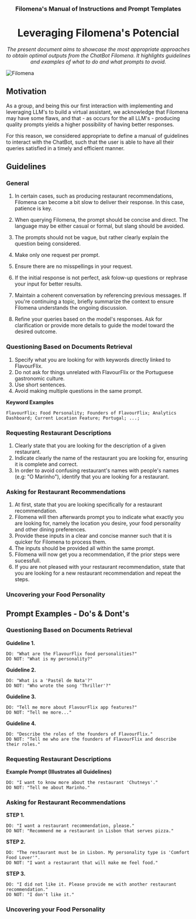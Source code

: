 <div align="center">
  <h3>Filomena's Manual of Instructions and Prompt Templates</h3>
  <h1> Leveraging Filomena's Potencial</h1>
  
<p><em> The present document aims to showcase the most appropriate approaches to obtain optimal outputs from the ChatBot Filomena. It highlights guidelines and examples of what to do and what prompts to avoid. </em></p>


</div>



![Filomena](https://cdn.discordapp.com/attachments/1150843302644547768/1190661589347602492/1000_F_378272550_xN8H7ZVudgCYWzfuZxRxVS5uFKjzsoMg.jpg?ex=65a29d04&is=65902804&hm=4a84c24f579a1d8ac5493b28f47b50c1dc7aaabc2832cb090bd7e4e95b2ab786&)

## Motivation

As a group, and being this our first interaction with implementing and leveraging LLM's to build a virtual assistant, we acknowledge that Filomena may have some flaws, and that - as occurs for the all LLM's - producing quality prompts yields a higher possibility of having better responses.

For this reason, we considered appropriate to define a manual of guidelines to interact with the ChatBot, such that the user is able to have all their queries satisfied in a timely and efficient manner.


## Guidelines

### General


1.  In certain cases, such as producing restaurant recommendations, Filomena can become a bit slow to deliver their response. In this case, patience is key.

2.  When querying Filomena, the prompt should be concise and direct. The language may be either casual or formal, but slang should be avoided.
3.  The prompts should not be vague, but rather clearly explain the question being considered.
4.  Make only one request per prompt.
5.  Ensure there are no misspellings in your request.
6.  If the initial response is not perfect, ask folow-up questions or rephrase your input for better results.
7.  Maintain a coherent conversation by referencing previous messages. If you're continuing a topic, briefly summarize the context to ensure Filomena understands the ongoing discussion.
8.  Refine your queries based on the model's responses. Ask for clarification or provide more details to guide the model toward the desired outcome.

### Questioning Based on Documents Retrieval

1. Specify what you are looking for with keywords directly linked to FlavourFlix.
2. Do not ask for things unrelated with FlavourFlix or the Portuguese gastronomic culture.
3. Use short sentences.
4. Avoid making multiple questions in the same prompt.

__Keyword Examples__

``` 
FlavourFlix; Food Personality; Founders of FlavourFlix; Analytics Dashboard; Current Location Feature; Portugal; ...;
````

### Requesting Restaurant Descriptions

1. Clearly state that you are looking for the description of a given restaurant.
2. Indicate clearly the name of the restaurant you are looking for, ensuring it is complete and correct.
3. In order to avoid confusing restaurant's names with people's names (e.g: "O Marinho"), identify that you are looking for a restaurant.

### Asking for Restaurant Recommendations

1. At first, state that you are looking specifically for a restaurant recommendation.
2. Filomena will then afterwards prompt you to indicate what exactly you are looking for, namely the location you desire, your food personality and other dining preferences.
3. Provide these inputs in a clear and concise manner such that it is quicker for Filomena to process them. 
4. The inputs should be provided all within the same prompt.
5. Filomena will now get you a recommendation, if the prior steps were sucessfull.
6. If you are not pleased with your restaurant recommendation, state that you are looking for a new restaurant recommendation and repeat the steps.

### Uncovering your Food Personality



## Prompt Examples - Do's & Dont's

### Questioning Based on Documents Retrieval
__Guideline 1.__

```
DO: "What are the FlavourFlix food personalities?"
DO NOT: "What is my personality?"
```

__Guideline 2.__
```
DO: "What is a 'Pastél de Nata'?"
DO NOT: "Who wrote the song 'Thriller'?"
```

__Guideline 3.__
```
DO: "Tell me more about FlavourFlix app features?"
DO NOT: "Tell me more..."
```

__Guideline 4.__ 
```
DO: "Describe the roles of the founders of FlavourFlix."
DO NOT: "Tell me who are the founders of FlavourFlix and describe their roles."
```

### Requesting Restaurant Descriptions

__Example Prompt (Illustrates all Guidelines)__
```
DO: "I want to know more about the restaurant 'Chutneys'."
DO NOT: "Tell me about Marinho."
```

### Asking for Restaurant Recommendations

__STEP 1.__
```
DO: "I want a restaurant recommendation, please."
DO NOT: "Recommend me a restaurant in Lisbon that serves pizza."
```

__STEP 2.__
```
DO: "The restaurant must be in Lisbon. My personality type is 'Comfort Food Lover'".
DO NOT: "I want a restaurant that will make me feel food."
```

__STEP 3.__
```
DO: "I did not like it. Please provide me with another restaurant recommendation."
DO NOT: "I don't like it."
```
### Uncovering your Food Personality

